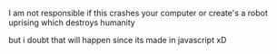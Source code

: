 I am not responsible if this crashes your computer or create's a robot uprising which destroys humanity

but i doubt that will happen since its made in javascript xD